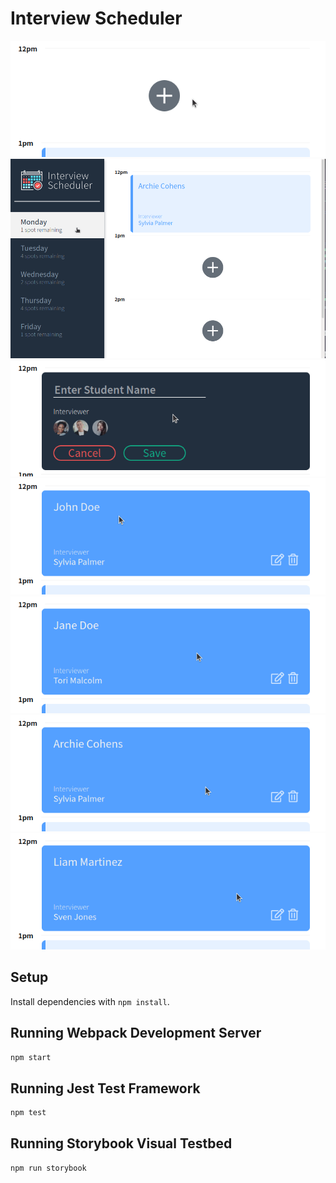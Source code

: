 # Interview Scheduler

![](/docs/scheduler-new-interview.gif)
![](/docs/scheduler-menu.gif)
![](/docs/scheduler-input-validation.gif)
![](/docs/scheduler-edit-interview.gif)
![](/docs/scheduler-delete-interview.gif)
![](/docs/scheduler-delete-error.gif)
![](/docs/scheduler-create-error.gif)

## Setup

Install dependencies with `npm install`.

## Running Webpack Development Server

```sh
npm start
```

## Running Jest Test Framework

```sh
npm test
```

## Running Storybook Visual Testbed

```sh
npm run storybook
```

